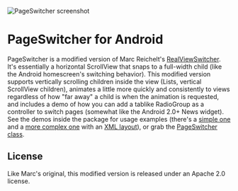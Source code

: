 ![PageSwitcher screenshot](http://ysamlan.github.com/horizontalpager/horizontal-pager-screenshot.png)

PageSwitcher for Android
==============
PageSwitcher is a modified version of Marc Reichelt's [RealViewSwitcher](http://marcreichelt.blogspot.com/2010/09/android-use-realviewswitcher-to-switch.html). It's essentially a horizontal ScrollView that snaps to a full-width child (like the Android homescreen's switching behavior). This modified version supports vertically scrolling children inside the view (Lists, vertical ScrollView children), animates a little more quickly and consistently to views regardless of how "far away" a child is when the animation is requested,  and includes a demo of how you can add a tablike RadioGroup as a controller to switch pages (somewhat like the Android 2.0+ News widget). See the demos inside the package for usage examples (there's a [simple one](https://github.com/ysamlan/horizontalpager/blob/master/src/com/github/ysamlan/horizontalpager/HorizontalPagerDemo.java) and a [more complex one](https://github.com/ysamlan/horizontalpager/blob/master/src/com/github/ysamlan/horizontalpager/TabbedHorizontalPagerDemo.java) with an [XML layout](https://github.com/ysamlan/horizontalpager/blob/master/res/layout/activity_tabbed_horizontal_pager_demo.xml)), or grab the [PageSwitcher class](https://github.com/ysamlan/horizontalpager/blob/master/src/com/github/ysamlan/horizontalpager/HorizontalPager.java).

License
-----
Like Marc's original, this modified version is released under an Apache 2.0 license. 
